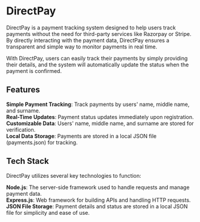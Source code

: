 # DirectPay

DirectPay is a payment tracking system designed to help users track payments without the need for third-party services like Razorpay or Stripe. By directly interacting with the payment data, DirectPay ensures a transparent and simple way to monitor payments in real time.

With DirectPay, users can easily track their payments by simply providing their details, and the system will automatically update the status when the payment is confirmed.

## Features

**Simple Payment Tracking**: Track payments by users' name, middle name, and surname.  
**Real-Time Updates**: Payment status updates immediately upon registration.<br>
**Customizable Data**: Users' name, middle name, and surname are stored for verification.<br>
**Local Data Storage**: Payments are stored in a local JSON file (payments.json) for tracking.<br>

## Tech Stack

DirectPay utilizes several key technologies to function:

**Node.js**: The server-side framework used to handle requests and manage payment data.<br>
**Express.js**: Web framework for building APIs and handling HTTP requests.<br>
**JSON File Storage**: Payment details and status are stored in a local JSON file for simplicity and ease of use.<br>
